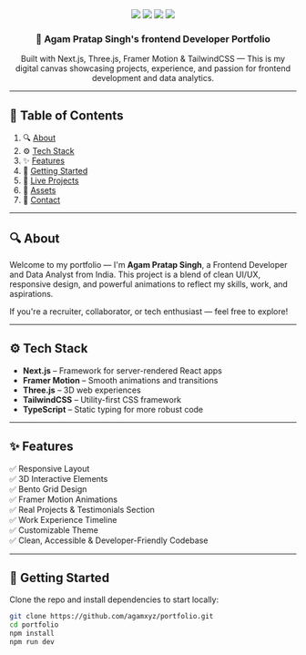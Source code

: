 <div align="center">

  <div>
    <img src="https://img.shields.io/badge/-Next_JS-black?style=for-the-badge&logoColor=white&logo=nextdotjs&color=000000" />
    <img src="https://img.shields.io/badge/-Framer-black?style=for-the-badge&logoColor=white&logo=framer&color=0055FF" />
    <img src="https://img.shields.io/badge/-Three_JS-black?style=for-the-badge&logoColor=white&logo=threedotjs&color=000000" />
    <img src="https://img.shields.io/badge/-Tailwind_CSS-black?style=for-the-badge&logoColor=white&logo=tailwindcss&color=06B6D4" />
  </div>

  <h3 align="center">🚀 Agam Pratap Singh's frontend Developer Portfolio</h3>

  <div align="center">
    Built with Next.js, Three.js, Framer Motion & TailwindCSS — This is my digital canvas showcasing projects, experience, and passion for frontend development and data analytics.
  </div>
</div>

---

## 📑 Table of Contents

1. 🔍 [About](#about)
2. ⚙️ [Tech Stack](#tech-stack)
3. ✨ [Features](#features)
4. 🚀 [Getting Started](#getting-started)
5. 🔗 [Live Projects](#projects)
6. 📂 [Assets](#assets)
7. 🤝 [Contact](#contact)

---

## 🔍 About

Welcome to my portfolio — I'm **Agam Pratap Singh**, a Frontend Developer and Data Analyst from India. This project is a blend of clean UI/UX, responsive design, and powerful animations to reflect my skills, work, and aspirations.

If you're a recruiter, collaborator, or tech enthusiast — feel free to explore!

---

## ⚙️ Tech Stack

- **Next.js** – Framework for server-rendered React apps
- **Framer Motion** – Smooth animations and transitions
- **Three.js** – 3D web experiences
- **TailwindCSS** – Utility-first CSS framework
- **TypeScript** – Static typing for more robust code

---

## ✨ Features

✅ Responsive Layout  
✅ 3D Interactive Elements  
✅ Bento Grid Design  
✅ Framer Motion Animations  
✅ Real Projects & Testimonials Section  
✅ Work Experience Timeline  
✅ Customizable Theme  
✅ Clean, Accessible & Developer-Friendly Codebase

---

## 🚀 Getting Started

Clone the repo and install dependencies to start locally:

```bash
git clone https://github.com/agamxyz/portfolio.git
cd portfolio
npm install
npm run dev
```
